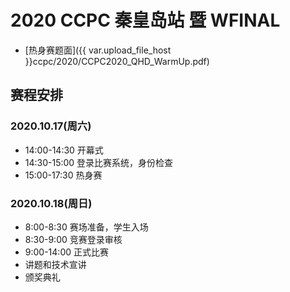 # 2020 CCPC 秦皇岛站 暨 WFINAL

- [热身赛题面]({{ var.upload_file_host }}ccpc/2020/CCPC2020_QHD_WarmUp.pdf)

## 赛程安排

### 2020.10.17(周六)

- 14:00-14:30 开幕式
- 14:30-15:00 登录比赛系统，身份检查
- 15:00-17:30 热身赛

### 2020.10.18(周日)

- 8:00-8:30 赛场准备，学生入场
- 8:30-9:00 竞赛登录审核
- 9:00-14:00 正式比赛
- 讲题和技术宣讲
- 颁奖典礼

